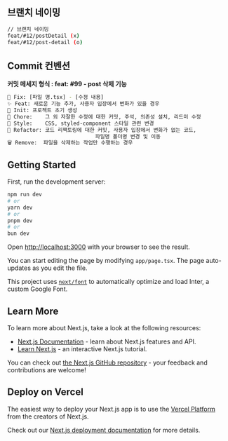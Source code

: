 ## 브랜치 네이밍
```bash
// 브랜치 네이밍
feat/#12/postDetail (x)
feat/#12/post-detail (o)
```

## Commit 컨벤션
**커밋 메세지 형식 : feat: #99 - post 삭제 기능**
```bash
🚨 Fix: [파일 명.tsx] - [수정 내용]
✨ Feat:	새로운 기능 추가, 사용자 입장에서 변화가 있을 경우
🎉 Init:	프로젝트 초기 생성
📝 Chore:	그 외 자잘한 수정에 대한 커밋, 주석, 의존성 설치, 리드미 수정
💄 Style:	CSS, styled-component 스타일 관련 변경
🔨 Refactor:	코드 리팩토링에 대한 커밋, 사용자 입장에서 변화가 없는 코드, 
							파일명 폴더명 변경 및 이동
🗑️ Remove:	파일을 삭제하는 작업만 수행하는 경우
```

## Getting Started

First, run the development server:

```bash
npm run dev
# or
yarn dev
# or
pnpm dev
# or
bun dev
```

Open [http://localhost:3000](http://localhost:3000) with your browser to see the result.

You can start editing the page by modifying `app/page.tsx`. The page auto-updates as you edit the file.

This project uses [`next/font`](https://nextjs.org/docs/basic-features/font-optimization) to automatically optimize and load Inter, a custom Google Font.

## Learn More

To learn more about Next.js, take a look at the following resources:

- [Next.js Documentation](https://nextjs.org/docs) - learn about Next.js features and API.
- [Learn Next.js](https://nextjs.org/learn) - an interactive Next.js tutorial.

You can check out [the Next.js GitHub repository](https://github.com/vercel/next.js/) - your feedback and contributions are welcome!

## Deploy on Vercel

The easiest way to deploy your Next.js app is to use the [Vercel Platform](https://vercel.com/new?utm_medium=default-template&filter=next.js&utm_source=create-next-app&utm_campaign=create-next-app-readme) from the creators of Next.js.

Check out our [Next.js deployment documentation](https://nextjs.org/docs/deployment) for more details.
